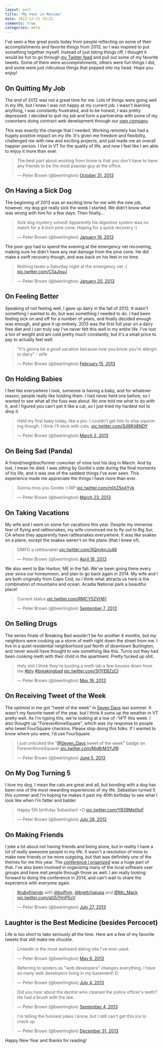 ```yaml
---
layout: post
title: "My Year in Review"
date: 2013-12-31 19:22
comments: true
categories: meta
---
```

<script async src="//platform.twitter.com/widgets.js" charset="utf-8"></script>

I've seen a few great posts today from people reflecting on some of their
accomplishments and favorite things from 2013, so I was inspired to put
something together myself. Instead of just listing things off, I thought
it would be fun to go through [my Twitter feed](https://twitter.com/beerlington)
and pull out some of my favorite tweets. Some of them were
accomplishments, others were fun things I did, and some were just
ridiculous things that popped into my head. Hope you enjoy!

## On Quitting My Job

The end of 2012 was not a great time for me. Lots of things were going
well in my life, but I knew I was not happy at my current job. I wasn't
learning anything, I was constantly frustrated, and to be honest, I was
pretty depressed. I decided to quit my job and form a partnership with
some of my coworkers doing contract web development through our [own company](http://agilion.com/).

This was exactly the change that I needed. Working remotely has had a
hugely positive impact on my life. It's given me freedom and
flexibility, challenged me with new and exciting projects,
and just made me an overall happier person. I live in VT for the quality
of life, and now I feel like I am able to enjoy it more than ever.

<blockquote class="twitter-tweet" lang="en"><p>The best part about working from home is that you don&#39;t have to have any friends to be the most popular guy at the office.</p>&mdash; Peter Brown (@beerlington) <a href="https://twitter.com/beerlington/statuses/395874679744770048">October 31, 2013</a></blockquote>

## On Having a Sick Dog

The beginning of 2013 was an exciting time for me with the new job,
however, my dog got really sick the week I started. We didn't know what
was wrong with him for a few days. Then finally...

<blockquote class="twitter-tweet" lang="en"><p>Sick dog mystery solved! Apparently his digestive system was no match for a 4 inch pine cone. Hoping for a quick recovery :)</p>&mdash; Peter Brown (@beerlington) <a href="https://twitter.com/beerlington/statuses/292772738689560576">January 19, 2013</a></blockquote>

The poor guy had to spend the evening at the emergency vet recovering,
making sure he didn't have any real damage from the pine cone. He
did make a swift recovery though, and was back on his feet in no time.

<blockquote class="twitter-tweet" lang="en"><p>Nothing beats a Saturday night at the emergency vet :( <a href="http://t.co/C5aJjsyJ">pic.twitter.com/C5aJjsyJ</a></p>&mdash; Peter Brown (@beerlington) <a href="https://twitter.com/beerlington/statuses/292857981207474176">January 20, 2013</a></blockquote>


## On Feeling Better

Speaking of not feeling well, I gave up dairy in the fall of 2012.
It wasn't something I wanted to do, but was something I needed to do. I had been feeling sick on and off for
a number of years, and finally decided enough was enough, and gave it up
entirely. 2013 was the first full year on a dairy free diet and I can
truly say I've never felt this well in my entire life. I've lost a ton of
weight and am cold pretty much constantly, but it's a small price to
pay to actually feel well.

<blockquote class="twitter-tweet" lang="en"><p>&quot;It&#39;s gonna be a good vacation because now you know you&#39;re allergic to dairy&quot; - wife</p>&mdash; Peter Brown (@beerlington) <a href="https://twitter.com/beerlington/statuses/302495058689683457">February 15, 2013</a></blockquote>

## On Holding Babies

I feel like everywhere I look, someone is having a baby, and for whatever
reason, people really like holding them. I had never held one before,
so I wanted to see what all the fuss was about. No one told me what to
do with it, and I figured you can't pet it like a cat, so I just tried
my hardest not to drop it.

<blockquote class="twitter-tweet" lang="en"><p>Held my first baby today, like a pro. I couldn&#39;t get him to stop squirming though. I think I&#39;ll stick with cats. <a href="http://t.co/S48Kit8NDY">pic.twitter.com/S48Kit8NDY</a></p>&mdash; Peter Brown (@beerlington) <a href="https://twitter.com/beerlington/statuses/307942043588653056">March 2, 2013</a></blockquote>

## On Being Sad (Panda)

A friend/neighbor/former coworker of mine lost his dog in March.
And by lost, I mean he died. I was sitting by Gordie's side during
the final moments of his life, and it was one of the saddest things I've
ever seen. This experience made me appreciate the things I have more
than ever.

<blockquote class="twitter-tweet" lang="en"><p>Gonna miss you Gordie :( RIP <a href="http://t.co/m0rZ5p4Yyk">pic.twitter.com/m0rZ5p4Yyk</a></p>&mdash; Peter Brown (@beerlington) <a href="https://twitter.com/beerlington/statuses/315474527742197761">March 23, 2013</a></blockquote>

## On Taking Vacations

My wife and I went on some fun vacations this year. Despite my immense
fear of flying and rattlesnakes, my wife convinced me to fly out to Big
Sur, CA where they apparently have rattlesnakes everywhere. It was like
snakes on a plane, except the snakes weren't on the plane (that I knew
of).

<blockquote class="twitter-tweet" lang="en"><p>OMFG a rattlesnake! <a href="http://t.co/XQnyknJu48">pic.twitter.com/XQnyknJu48</a></p>&mdash; Peter Brown (@beerlington) <a href="https://twitter.com/beerlington/statuses/324992311517925379">April 18, 2013</a></blockquote>

We also went to Bar Harbor, ME in the fall. We've been going there every
year since our honeymoon, and plan to go back again in 2014. My wife and
I are both originally from Cape Cod, so I think what attracts us here is the
combination of mountains and ocean. Acadia National park a beautiful place!

<blockquote class="twitter-tweet" lang="en"><p>Current status <a href="http://t.co/RMCY52VH61">pic.twitter.com/RMCY52VH61</a></p>&mdash; Peter Brown (@beerlington) <a href="https://twitter.com/beerlington/statuses/376451354866515968">September 7, 2013</a></blockquote>

## On Selling Drugs

The series finale of Breaking Bad wouldn't be for another 4 months, but
my neighbors were cooking up a storm of meth right down the street from
me. I live in a quiet residential neighborhood just North of downtown
Burlington, and never would have thought to see something like this.
Turns out they had been cooking meth with their child in the apartment.
Pretty fucked up shit.

<blockquote class="twitter-tweet" lang="en"><p>Holy shit I think they&#39;re busting a meth lab a few houses down from me <a href="https://twitter.com/search?q=%23btv&amp;src=hash">#btv</a> <a href="https://twitter.com/search?q=%23breakingbad&amp;src=hash">#breakingbad</a> <a href="http://t.co/5I1YEBZzCI">pic.twitter.com/5I1YEBZzCI</a></p>&mdash; Peter Brown (@beerlington) <a href="https://twitter.com/beerlington/statuses/335067219153281024">May 16, 2013</a></blockquote>

## On Receiving Tweet of the Week

The optimist in me got "tweet of the week" in [Seven Days](http://www.7dvt.com/)
last summer. It wasn't my favorite tweet of the year, but I think it
sums up the weather in VT pretty well. As I'm typing this, we're looking
at a low of -14&deg;F this week. I also thought up "ForeverAloneSquare",
which was my response to people who tweet FourSquare checkins. Please
stop doing this folks. If I wanted to know where you were, I'd use
FourSquare.

<blockquote class="twitter-tweet" lang="en"><p>I just unlocked the &quot;<a href="https://twitter.com/Seven_Days">@Seven_Days</a> tweet of the week&quot; badge on ForeverAloneSquare! <a href="http://t.co/MqBrM3YJfR">pic.twitter.com/MqBrM3YJfR</a></p>&mdash; Peter Brown (@beerlington) <a href="https://twitter.com/beerlington/statuses/342339674645356544">June 5, 2013</a></blockquote>

## On My Dog Turning 5

I love my dog. I mean the cats are great and all, but bonding with a dog has
been one of the most rewarding experiences of my life. Sebastian turned
5 this summer and I'm hoping he makes it past my 40th birthday to see
what I look like when I'm fatter and balder.

<blockquote class="twitter-tweet" lang="en"><p>Happy 5th birthday Sebastian! =D <a href="http://t.co/YB39Me0toF">pic.twitter.com/YB39Me0toF</a></p>&mdash; Peter Brown (@beerlington) <a href="https://twitter.com/beerlington/statuses/361317421191139329">July 28, 2013</a></blockquote>

## On Making Friends

I joke a lot about not having friends and being alone, but in reality I
have a lot of really awesome people in my life. It wasn't a resolution
of mine to make new friends or be more outgoing, but that was definitely
one of the themes for me this year. The [conference I organized](http://beerlington.com/blog/2013/08/15/a-reflection-on-organizing-the-burlington-ruby-conference/)
was a huge part of that. I've also been involved in organizing many of
the local software user groups and have met people through those as
well.  I am really looking forward to doing the conference in
2014, and can't wait to share the experience with everyone again.

<blockquote class="twitter-tweet" lang="en"><p><a href="https://twitter.com/search?q=%23rubyfriends&amp;src=hash">#rubyfriends</a> with <a href="https://twitter.com/buffym">@buffym</a>, <a href="https://twitter.com/brettchalupa">@brettchalupa</a> and <a href="https://twitter.com/Mo_Mack">@Mo_Mack</a> <a href="http://t.co/qG57HnP5cV">pic.twitter.com/qG57HnP5cV</a></p>&mdash; Peter Brown (@beerlington) <a href="https://twitter.com/beerlington/statuses/361210807943565312">July 27, 2013</a></blockquote>

## Laughter is the Best Medicine (besides Percocet)

Life is too short to take seriously all the time. Here are a few of my
favorite tweets that still make me chuckle.

<blockquote class="twitter-tweet" lang="en"><p>LinkedIn is the most awkward dating site I&#39;ve ever used.</p>&mdash; Peter Brown (@beerlington) <a href="https://twitter.com/beerlington/statuses/331453001178959874">May 6, 2013</a></blockquote>

<blockquote class="twitter-tweet" lang="en"><p>Referring to spiders as &quot;web developers&quot; changes everything. I have so many web developers living in my basement! D:</p>&mdash; Peter Brown (@beerlington) <a href="https://twitter.com/beerlington/statuses/352805562909597696">July 4, 2013</a></blockquote>

<blockquote class="twitter-tweet" lang="en"><p>Did you hear about the dentist who cleaned the police officer&#39;s teeth?&#10;&#10;He had a brush with the law.</p>&mdash; Peter Brown (@beerlington) <a href="https://twitter.com/beerlington/statuses/375260120814735360">September 4, 2013</a></blockquote>

<blockquote class="twitter-tweet" lang="en"><p>I&#39;m telling the funniest jokes I know, but I still can&#39;t get this ice to crack up.</p>&mdash; Peter Brown (@beerlington) <a href="https://twitter.com/beerlington/statuses/418006904653500417">December 31, 2013</a></blockquote>

Happy New Year and thanks for reading!
